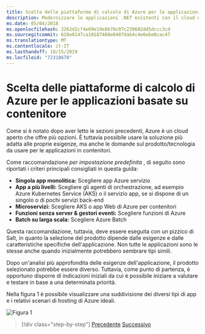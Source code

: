 ```yaml
---
title: Scelta delle piattaforme di calcolo di Azure per le applicazioni basate su contenitore
description: Modernizzare le applicazioni .NET esistenti con il cloud di Azure e i contenitori di Windows | Scelta delle piattaforme di calcolo di Azure per le applicazioni basate su contenitori
ms.date: 05/04/2018
ms.openlocfilehash: 2262d2cf4e69e19e8b78c07c239602dd5dccc3cd
ms.sourcegitcommit: 628e8147ca10187488e6407dab4c4e6ebe0cac47
ms.translationtype: MT
ms.contentlocale: it-IT
ms.lasthandoff: 10/15/2019
ms.locfileid: "72318670"
---
```

# <a name="choosing-azure-compute-platforms-for-container-based-applications"></a>Scelta delle piattaforme di calcolo di Azure per le applicazioni basate su contenitore

Come si è notato dopo aver letto le sezioni precedenti, Azure è un cloud aperto che offre più opzioni. È tuttavia possibile usare la soluzione più adatta alle proprie esigenze, ma anche le domande sul prodotto/tecnologia da usare per le applicazioni in contenitori.

Come raccomandazione *per impostazione predefinita* , di seguito sono riportati i criteri principali consigliati in questa guida:

- **Singola app monolitica:** Scegliere app Azure servizio
- **App a più livelli:** Scegliere gli agenti di orchestrazione, ad esempio Azure Kubernetes Service (AKS) o il servizio app, se si dispone di un singolo o di pochi servizi back-end
- **Microservizi:** Scegliere AKS o app Web di Azure per contenitori
- **Funzioni senza server & gestori eventi:** Scegliere funzioni di Azure
- **Batch su larga scala:** Scegliere Azure Batch

Questa raccomandazione, tuttavia, deve essere eseguita con un pizzico di Salt, in quanto la selezione del prodotto dipende dalle esigenze e dalle caratteristiche specifiche dell'applicazione. Non tutte le applicazioni sono le stesse anche quando inizialmente potrebbero sembrare tipi simili.

Dopo un'analisi più approfondita delle esigenze dell'applicazione, il prodotto selezionato potrebbe essere diverso. Tuttavia, come punto di partenza, è opportuno disporre di indicazioni iniziali da cui è possibile iniziare a valutare e testare in base a una determinata priorità.

Nella figura 1 è possibile visualizzare una suddivisione dei diversi tipi di app e i relativi scenari di hosting di Azure ideali.

![Figura 1](./media/image8.5.png)

> [!div class="step-by-step"]
> [Precedente](when-to-deploy-windows-containers-to-azure-container-service-kubernetes.md)
> [Successivo](build-resilient-services-ready-for-the-cloud-embrace-transient-failures-in-the-cloud.md)
